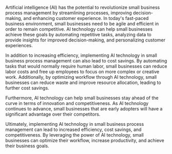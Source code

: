 

Artificial intelligence (AI) has the potential to revolutionize small business process management by streamlining processes, improving decision-making, and enhancing customer experience. In today's fast-paced business environment, small businesses need to be agile and efficient in order to remain competitive. AI technology can help small businesses achieve these goals by automating repetitive tasks, analyzing data to provide insights for improved decision-making, and personalizing customer experiences.

In addition to increasing efficiency, implementing AI technology in small business process management can also lead to cost savings. By automating tasks that would normally require human labor, small businesses can reduce labor costs and free up employees to focus on more complex or creative work. Additionally, by optimizing workflow through AI technology, small businesses can reduce waste and improve resource allocation, leading to further cost savings.

Furthermore, AI technology can help small businesses stay ahead of the curve in terms of innovation and competitiveness. As AI technology continues to advance, small businesses that are early adopters will have a significant advantage over their competitors.

Ultimately, implementing AI technology in small business process management can lead to increased efficiency, cost savings, and competitiveness. By leveraging the power of AI technology, small businesses can optimize their workflow, increase productivity, and achieve their business goals.


